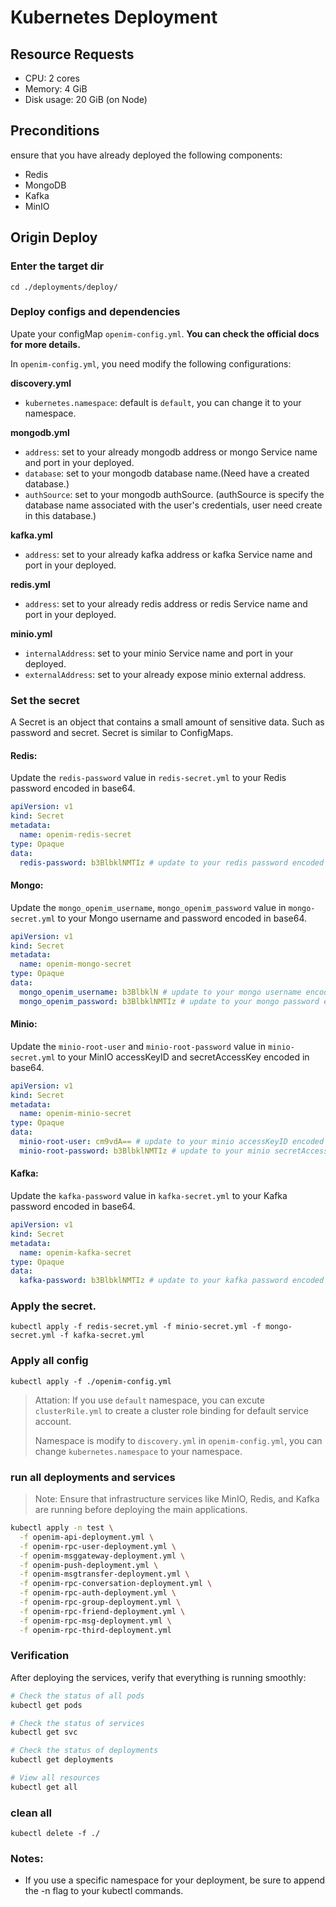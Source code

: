 # Kubernetes Deployment

## Resource Requests

- CPU: 2 cores
- Memory: 4 GiB
- Disk usage: 20 GiB (on Node)

## Preconditions

ensure that you have already deployed the following components:

- Redis
- MongoDB
- Kafka
- MinIO

## Origin Deploy

### Enter the target dir

`cd ./deployments/deploy/`

### Deploy configs and dependencies

Upate your configMap `openim-config.yml`. **You can check the official docs for more details.**

In `openim-config.yml`, you need modify the following configurations:

**discovery.yml**

- `kubernetes.namespace`: default is `default`, you can change it to your namespace.

**mongodb.yml**

- `address`: set to your already mongodb address or mongo Service name and port in your deployed.
- `database`: set to your mongodb database name.(Need have a created database.)
- `authSource`: set to your mongodb authSource. (authSource is specify the database name associated with the user's credentials, user need create in this database.)

**kafka.yml**

- `address`: set to your already kafka address or kafka Service name and port in your deployed.

**redis.yml**

- `address`: set to your already redis address or redis Service name and port in your deployed.

**minio.yml**

- `internalAddress`: set to your minio Service name and port in your deployed.
- `externalAddress`: set to your already expose minio external address.

### Set the secret

A Secret is an object that contains a small amount of sensitive data. Such as password and secret. Secret is similar to ConfigMaps.

#### Redis:

Update the `redis-password` value in `redis-secret.yml` to your Redis password encoded in base64.

```yaml
apiVersion: v1
kind: Secret
metadata:
  name: openim-redis-secret
type: Opaque
data:
  redis-password: b3BlbklNMTIz # update to your redis password encoded in base64, if need empty, you can set to ""
```

#### Mongo:

Update the `mongo_openim_username`, `mongo_openim_password` value in `mongo-secret.yml` to your Mongo username and password encoded in base64.

```yaml
apiVersion: v1
kind: Secret
metadata:
  name: openim-mongo-secret
type: Opaque
data:
  mongo_openim_username: b3BlbklN # update to your mongo username encoded in base64, if need empty, you can set to "" (this user credentials need in authSource database).
  mongo_openim_password: b3BlbklNMTIz # update to your mongo password encoded in base64, if need empty, you can set to ""
```

#### Minio:

Update the `minio-root-user` and `minio-root-password` value in `minio-secret.yml` to your MinIO accessKeyID and secretAccessKey encoded in base64.

```yaml
apiVersion: v1
kind: Secret
metadata:
  name: openim-minio-secret
type: Opaque
data:
  minio-root-user: cm9vdA== # update to your minio accessKeyID encoded in base64, if need empty, you can set to ""
  minio-root-password: b3BlbklNMTIz # update to your minio secretAccessKey encoded in base64, if need empty, you can set to ""
```

#### Kafka:

Update the `kafka-password` value in `kafka-secret.yml` to your Kafka password encoded in base64.

```yaml
apiVersion: v1
kind: Secret
metadata:
  name: openim-kafka-secret
type: Opaque
data:
  kafka-password: b3BlbklNMTIz # update to your kafka password encoded in base64, if need empty, you can set to ""
```

### Apply the secret.

```shell
kubectl apply -f redis-secret.yml -f minio-secret.yml -f mongo-secret.yml -f kafka-secret.yml
```

### Apply all config

`kubectl apply -f ./openim-config.yml`

> Attation: If you use `default` namespace, you can excute `clusterRile.yml` to create a cluster role binding for default service account.
>
> Namespace is modify to `discovery.yml` in `openim-config.yml`, you can change `kubernetes.namespace` to your namespace.

### run all deployments and services

> Note: Ensure that infrastructure services like MinIO, Redis, and Kafka are running before deploying the main applications.

```bash
kubectl apply -n test \
  -f openim-api-deployment.yml \
  -f openim-rpc-user-deployment.yml \
  -f openim-msggateway-deployment.yml \
  -f openim-push-deployment.yml \
  -f openim-msgtransfer-deployment.yml \
  -f openim-rpc-conversation-deployment.yml \
  -f openim-rpc-auth-deployment.yml \
  -f openim-rpc-group-deployment.yml \
  -f openim-rpc-friend-deployment.yml \
  -f openim-rpc-msg-deployment.yml \
  -f openim-rpc-third-deployment.yml
```

### Verification

After deploying the services, verify that everything is running smoothly:

```bash
# Check the status of all pods
kubectl get pods

# Check the status of services
kubectl get svc

# Check the status of deployments
kubectl get deployments

# View all resources
kubectl get all
```

### clean all

`kubectl delete -f ./`

### Notes:

- If you use a specific namespace for your deployment, be sure to append the -n <namespace> flag to your kubectl commands.
